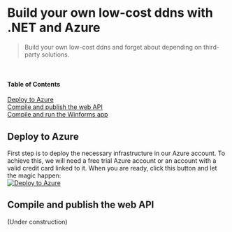 # Build your own low-cost ddns with .NET and Azure

> Build your own low-cost ddns and forget about depending on third-party solutions.
<br/>


#### Table of Contents
[Deploy to Azure](#deploy-to-azure)<br/>
[Compile and publish the web API](#compile-and-publish-the-web-api)<br/>
[Compile and run the Winforms app](#compile-and-run-the-winforms-app)<br/>

## Deploy to Azure

First step is to deploy the necessary infrastructure in our Azure account.
To achieve this, we will need a free trial Azure account or an account with a valid credit card linked to it.
When you are ready, click this button and let the magic happen:<br/>
[![Deploy to Azure](https://aka.ms/deploytoazurebutton)](https://portal.azure.com/#create/Microsoft.Template/uri/https%3A%2F%2Fraw.githubusercontent.com%2Foscarsolerfollana%2FBuild-your-own-low-cost-ddns-with-.NET-and-Azure%2Fmain%2Ftemplate.json)

## Compile and publish the web API

(Under construction)
